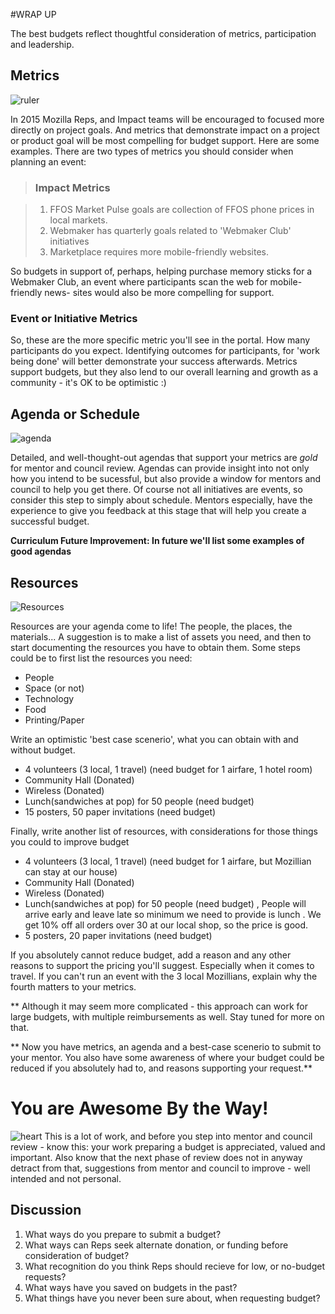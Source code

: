 #WRAP UP

The best budgets reflect thoughtful consideration of metrics, participation and leadership.  

## Metrics
![ruler](https://openclipart.org/image/800px/svg_to_png/170976/Ruler.png)

In 2015 Mozilla Reps, and Impact teams will be encouraged to focused more directly on project goals.  And metrics that demonstrate impact on a project or product goal will be most compelling for budget support. Here are some examples.  There are two types of metrics you should consider when planning an event:

> ### Impact Metrics

> 1.  FFOS Market Pulse goals are collection of FFOS phone prices in local markets.
> 2.  Webmaker has quarterly goals related to 'Webmaker Club' initiatives
> 3.  Marketplace requires more mobile-friendly websites.

So budgets in support of, perhaps, helping purchase memory sticks for a Webmaker Club,  an event where participants scan the web for mobile-friendly news- sites would also be more compelling for support.  

### Event or Initiative Metrics

So, these are the more specific metric you'll see in the portal.  How many participants do you expect. Identifying outcomes for participants, for 'work being done' will better demonstrate your success afterwards.  Metrics support budgets, but they also lend to our overall learning and growth as a community - it's OK to be optimistic :)

## Agenda or Schedule

![agenda](http://tiptoes.ca/wp-content/uploads/2015/02/15641413046_a78ef851af_m.jpg)

Detailed, and well-thought-out agendas that support your metrics are *gold* for mentor and council review.  Agendas can provide insight into not only how you intend to be sucessful, but also provide a window for mentors and council to help you get there. Of course not all initiatives are events, so consider this step to simply about schedule.   Mentors especially, have the experience to give you feedback at this stage that will help you create a successful budget.

**Curriculum Future Improvement: In future we'll list some examples of good agendas**

## Resources 

![Resources](http://tiptoes.ca/wp-content/uploads/2015/02/9371082884_bac9b71aec_m.jpg)

Resources are your agenda come to life!  The people, the places, the materials...  A suggestion is to make a list of assets you need, and then to start documenting the resources you have to obtain them.  Some steps could be to first list the resources you need:

* People 
* Space  (or not)
* Technology
* Food
* Printing/Paper

Write an optimistic 'best case scenerio', what you can obtain with and without budget.

* 4 volunteers  (3 local, 1 travel)  (need budget for 1 airfare, 1 hotel room)
* Community Hall (Donated)
* Wireless (Donated)
* Lunch(sandwiches at pop) for 50 people (need budget)
* 15 posters, 50 paper invitations  (need budget)

Finally, write another list of resources, with considerations for those things you could to improve budget

* 4 volunteers  (3 local, 1 travel)  (need budget for 1 airfare, but Mozillian can stay at our house)
* Community Hall (Donated)
* Wireless (Donated)
* Lunch(sandwiches at pop) for 50 people (need budget)  , People will arrive early and leave late so minimum we need to provide is lunch .  We get 10% off all orders over 30 at our local shop, so the price is good.
* 5 posters, 20 paper invitations  (need budget)

 If you absolutely cannot reduce budget, add a reason and any other reasons to support the pricing you'll suggest. Especially when it comes to travel. If you can't run an event with the 3 local Mozillians, explain why the fourth matters to your metrics.

 ** Although it may seem more complicated - this approach can work for large budgets, with multiple reimbursements as well.  Stay tuned for more on that.


** Now you have metrics, an agenda and a best-case scenerio to submit to your mentor.  You also have some awareness of where your budget could be reduced if you absolutely had to, and reasons supporting your request.**

# You are Awesome By the Way!
![heart](http://www.donotlick.com/wp-content/uploads/2014/07/Mozilla-Love-150x150.png)
This is a lot of work, and before you step into mentor and council review - know this:  your work preparing a budget is appreciated, valued and important.  Also know that the next phase of review does not in anyway detract from that, suggestions from mentor and council to improve - well intended and not personal.


## Discussion

1. What ways do you prepare to submit a budget?
2. What ways can Reps seek alternate donation, or funding before consideration of budget?
3. What recognition do you think Reps should recieve for low, or no-budget requests?
4. What ways have you saved on budgets in the past?
5. What things have you never been sure about, when requesting budget?
